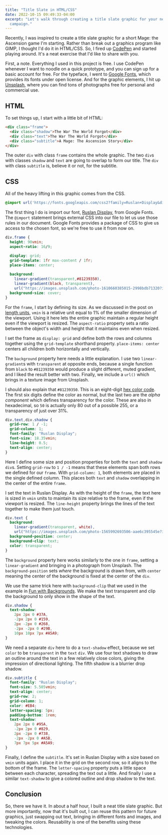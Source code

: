 ```yaml
---
title: "Title Slate in HTML/CSS"
date: 2022-10-15 09:49:33-04:00
excerpt: "Let's walk through creating a title slate graphic for your next RPG
  campaign."
---
```


Recently, I was inspired to create a title slate graphic for a short Mage: the
Ascension game I'm starting. Rather than break out a graphics program like GIMP,
I thought I'd do it in HTML/CSS. So, I fired up [CodePen] and started playing
around. It's a neat exercise that I'd like to share with you.

First, a note. Everything I used in this project is free. I use CodePen whenever
I want to noodle on a quick prototype, and you can sign up for a basic account
for free.  For the typeface, I went to [Google Fonts], which provides its fonts
under open license. And for the graphic elements, I hit up [Unsplash], where you
can find tons of photographs free for personal and commercial use.

## HTML
To set things up, I start with a little bit of HTML:

```html
<div class="frame">
  <div class="shadow">The War The World Forgot</div>
  <div class="text">The War The World Forgot</div>
  <div class="subtitle">A Mage: The Ascension Story</div>
</div>
```

The outer `div` with class `frame` contains the whole graphic. The two `div`s
with classes `shadow` and `text` are going to overlap to form our title. The
`div` with class `subtitle` is, believe it or not, for the subtitle.

## CSS
All of the heavy lifting in this graphic comes from the CSS.

```css
@import url('https://fonts.googleapis.com/css2?family=Ruslan+Display&display=swap');
```

The first thing I do is import our font, [Ruslan Display], from Google Fonts.
The `@import` statement brings external CSS into our file to let us use those
rules in our document. Google Fonts provides a package of CSS to give us access
to the chosen font, so we're free to use it from now on.

```css
div.frame {
  height: 90vmin;
  aspect-ratio: 16/9;

  display: grid;
  grid-template: 1fr max-content / 1fr;
  place-items: center;
 
  background:
    linear-gradient(transparent,#81239350),
    linear-gradient(black, transparent),
    url("https://images.unsplash.com/photo-1610660385015-2998bdb71320?ixlib=rb-1.2.1&ixid=MnwxMjA3fDB8MHxwaG90by1wYWdlfHx8fGVufDB8fHx8&auto=format&fit=crop&w=1074&q=80");
  background-size: cover;
}
```

For the `frame`, I start by defining its size. As we discussed in the post on 
[length units], `vmin` is a relative unit equal to 1% of the smaller dimension
of the viewport. Using it here lets the entire graphic maintain a regular height
even if the viewport is resized. The `aspect-ratio` property sets a ratio
between the object's width and height that it maintains even when resized.

I set the frame as `display: grid` and define both the rows and columns together
using the `grid-template` shorthand property. `place-items: center` centers all
children both horizontally and vertically.

The `background` property here needs a little explanation. I use two
`linear-gradient`s with `transparent` at opposite ends, because a single
function from `black` to `#81239350` would produce a slight different, muted
gradient, and I liked the result better with two. Finally, we include a `url()`
which brings in a texture image from Unsplash.

I should also explain that `#81239350`. This is an eight-digit [hex color code].
The first six digits define the color as normal, but the last two are the
<dfn>alpha component</dfn> which defines transparency for the color. These are
also in hexadecimal, so `50` is actually only 80 out of a possible 255, or a
transparency of just over 31%.

```css
div.text,div.shadow {
  grid-row: 1 / -1;
  grid-column: 1;
  font-family: "Ruslan Display";
  font-size: 18.35vmin;
  line-height: 0.5;
  text-align: center;
}
```

Here I define some size and position properties for both the `text` and `shadow`
`div`s. Setting `grid-row` to `1 / -1` means that these elements span both rows
we defined for our `frame`. With `grid-column: 1`, both elements are placed in
the single defined column. This places both `text` and `shadow` overlapping in
the center of the entire `frame`.

I set the text in Ruslan Display. As with the height of the `frame`, the text
here is sized in `vmin` units to maintain its size relative to the frame, even
if the viewport is resized. The `line-height` property brings the lines of the
text together to make them just touch.

```css
div.text {
  background:
    linear-gradient(transparent, white),
    url("https://images.unsplash.com/photo-1565992693506-aae6c395545e?ixlib=rb-1.2.1&ixid=MnwxMjA3fDB8MHxwaG90by1wYWdlfHx8fGVufDB8fHx8&auto=format&fit=crop&w=1472&q=80");
  background-position: center;
  background-clip: text;
  color: transparent;
}
```

The `background` property here works similarly to the one in `frame`, setting a
`linear-gradient` and bringing in a photograph from Unsplash. The
`background-position` sets _where_ the background is drawn from, with `center`
meaning the center of the background is fixed at the center of the `div`.

We use the same trick here with `background-clip` that we used in the example in
[Fun with Backgrounds]. We make the text transparent and clip the background to
only show in the shape of the text.

```css
div.shadow {
  text-shadow:
    2px 2px 0 #37A,
    -2px 2px 0 #159,
    2px -2px 0 #268,
    -2px -2px 0 #29B,
    10px 10px 7px #A5A9;
}
```

We need a separate `div` here to do a `text-shadow` effect, because we set `color`
to be `transparent` in the `text` `div`. We use four text shadows to draw an
outline around the text in a few relatively close colors, giving the impression
of directional lighting. The fifth shadow is a blurrier drop shadow.

```css
div.subtitle {
  font-family: "Ruslan Display";
  font-size: 5.505vmin;
  text-align: center;
  grid-row: 2;
  grid-column: 1;
  color: #EB4;
  letter-spacing: 5px;
  padding-bottom: 1rem;
  text-shadow:
    2px 2px 0 #95A,
    -2px 2px 0 #829,
    2px -2px 0 #738,
    -2px -2px 0 #A5B,
    7px 7px 5px #A5A9;
}
```

Finally, I define the `subtitle`. It's set in Ruslan Display with a size based
on `vmin` units again. I place it in the grid on the second row, so it aligns to
the bottom of the frame. The `letter-spacing` property puts a little space
between each character, spreading the text out a little. And finally I use a
similar `text-shadow` to give a colored outline and drop shadow to the text.

## Conclusion
So, there we have it. In about a half hour, I built a neat title slate graphic.
But more importantly, now that it's built out, I can reuse this pattern for
future graphics, just swapping out text, bringing in different fonts and
images, and tweaking the colors. Reusability is one of the benefits using
these technologies.

<!-- Links & References -->
[CodePen]: https://codepen.io/ham2anv/pen/VwxRbqe
[Google Fonts]: https://fonts.google.com
[Unsplash]: https://unsplash.com/
[Ruslan Display]: https://fonts.google.com/specimen/Ruslan+Display
[length units]: https://www.nothingventuredgames.com/coding/posts/length/#viewport-based-units
[hex color code]: https://www.nothingventuredgames.com/coding/posts/basic-css-typography/#color
[Fun with Backgrounds]: https://www.nothingventuredgames.com/coding/posts/fun-with-backgrounds/#example